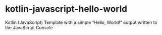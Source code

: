 # kotlin-javascript-hello-world
Kotlin (JavaScript) Template with a simple “Hello, World!” output written to the JavaScript Console
